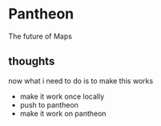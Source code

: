 # Pantheon

The future of Maps

## thoughts 

now what i need to do is to make this works


- make it work once locally
- push to pantheon
- make it work on pantheon